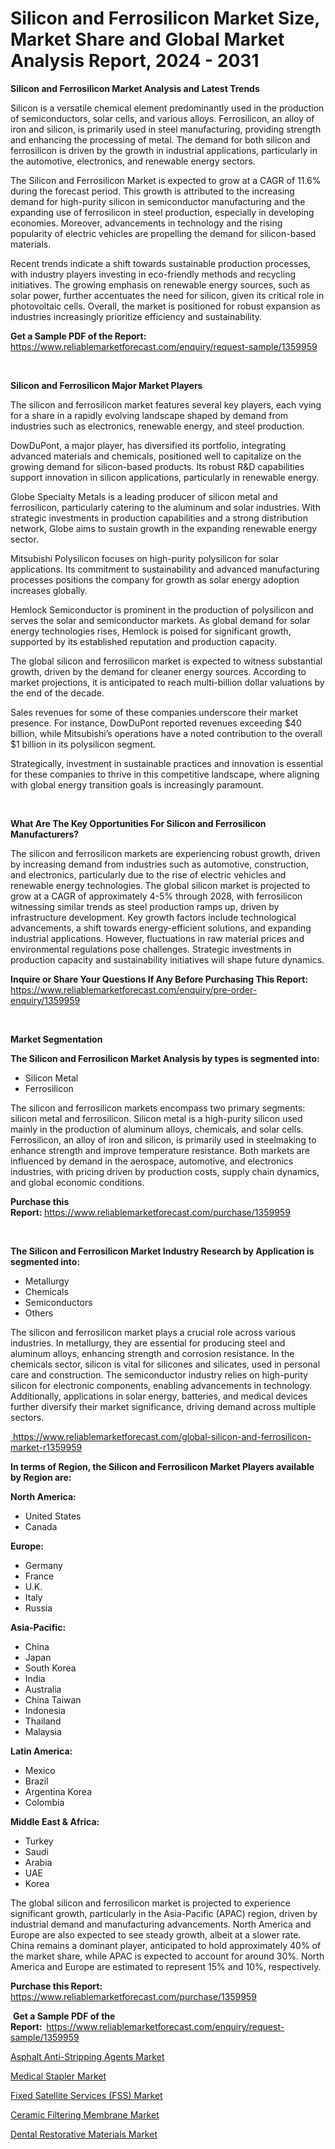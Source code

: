 <p><h1>Silicon and Ferrosilicon Market Size, Market Share and Global Market Analysis Report, 2024 - 2031</h1></p><p><strong>Silicon and Ferrosilicon Market Analysis and Latest Trends</strong></p>
<p><p>Silicon is a versatile chemical element predominantly used in the production of semiconductors, solar cells, and various alloys. Ferrosilicon, an alloy of iron and silicon, is primarily used in steel manufacturing, providing strength and enhancing the processing of metal. The demand for both silicon and ferrosilicon is driven by the growth in industrial applications, particularly in the automotive, electronics, and renewable energy sectors.</p><p>The Silicon and Ferrosilicon Market is expected to grow at a CAGR of 11.6% during the forecast period. This growth is attributed to the increasing demand for high-purity silicon in semiconductor manufacturing and the expanding use of ferrosilicon in steel production, especially in developing economies. Moreover, advancements in technology and the rising popularity of electric vehicles are propelling the demand for silicon-based materials.</p><p>Recent trends indicate a shift towards sustainable production processes, with industry players investing in eco-friendly methods and recycling initiatives. The growing emphasis on renewable energy sources, such as solar power, further accentuates the need for silicon, given its critical role in photovoltaic cells. Overall, the market is positioned for robust expansion as industries increasingly prioritize efficiency and sustainability.</p></p>
<p><strong>Get a Sample PDF of the Report:&nbsp;</strong> <a href="https://www.reliablemarketforecast.com/enquiry/request-sample/1359959">https://www.reliablemarketforecast.com/enquiry/request-sample/1359959</a></p>
<p>&nbsp;</p>
<p><strong>Silicon and Ferrosilicon Major Market Players</strong></p>
<p><p>The silicon and ferrosilicon market features several key players, each vying for a share in a rapidly evolving landscape shaped by demand from industries such as electronics, renewable energy, and steel production.</p><p>DowDuPont, a major player, has diversified its portfolio, integrating advanced materials and chemicals, positioned well to capitalize on the growing demand for silicon-based products. Its robust R&D capabilities support innovation in silicon applications, particularly in renewable energy.</p><p>Globe Specialty Metals is a leading producer of silicon metal and ferrosilicon, particularly catering to the aluminum and solar industries. With strategic investments in production capabilities and a strong distribution network, Globe aims to sustain growth in the expanding renewable energy sector.</p><p>Mitsubishi Polysilicon focuses on high-purity polysilicon for solar applications. Its commitment to sustainability and advanced manufacturing processes positions the company for growth as solar energy adoption increases globally.</p><p>Hemlock Semiconductor is prominent in the production of polysilicon and serves the solar and semiconductor markets. As global demand for solar energy technologies rises, Hemlock is poised for significant growth, supported by its established reputation and production capacity.</p><p>The global silicon and ferrosilicon market is expected to witness substantial growth, driven by the demand for cleaner energy sources. According to market projections, it is anticipated to reach multi-billion dollar valuations by the end of the decade.</p><p>Sales revenues for some of these companies underscore their market presence. For instance, DowDuPont reported revenues exceeding $40 billion, while Mitsubishi’s operations have a noted contribution to the overall $1 billion in its polysilicon segment.</p><p>Strategically, investment in sustainable practices and innovation is essential for these companies to thrive in this competitive landscape, where aligning with global energy transition goals is increasingly paramount.</p></p>
<p>&nbsp;</p>
<p><strong>What Are The Key Opportunities For Silicon and Ferrosilicon Manufacturers?</strong></p>
<p><p>The silicon and ferrosilicon markets are experiencing robust growth, driven by increasing demand from industries such as automotive, construction, and electronics, particularly due to the rise of electric vehicles and renewable energy technologies. The global silicon market is projected to grow at a CAGR of approximately 4-5% through 2028, with ferrosilicon witnessing similar trends as steel production ramps up, driven by infrastructure development. Key growth factors include technological advancements, a shift towards energy-efficient solutions, and expanding industrial applications. However, fluctuations in raw material prices and environmental regulations pose challenges. Strategic investments in production capacity and sustainability initiatives will shape future dynamics.</p></p>
<p><strong>Inquire or Share Your Questions If Any Before Purchasing This Report:</strong> <a href="https://www.reliablemarketforecast.com/enquiry/pre-order-enquiry/1359959">https://www.reliablemarketforecast.com/enquiry/pre-order-enquiry/1359959</a></p>
<p>&nbsp;</p>
<p><strong>Market Segmentation</strong></p>
<p><strong>The Silicon and Ferrosilicon Market Analysis by types is segmented into:</strong></p>
<p><ul><li>Silicon Metal</li><li>Ferrosilicon</li></ul></p>
<p><p>The silicon and ferrosilicon markets encompass two primary segments: silicon metal and ferrosilicon. Silicon metal is a high-purity silicon used mainly in the production of aluminum alloys, chemicals, and solar cells. Ferrosilicon, an alloy of iron and silicon, is primarily used in steelmaking to enhance strength and improve temperature resistance. Both markets are influenced by demand in the aerospace, automotive, and electronics industries, with pricing driven by production costs, supply chain dynamics, and global economic conditions.</p></p>
<p><strong>Purchase this Report:&nbsp;</strong><a href="https://www.reliablemarketforecast.com/purchase/1359959">https://www.reliablemarketforecast.com/purchase/1359959</a></p>
<p>&nbsp;</p>
<p><strong>The Silicon and Ferrosilicon Market Industry Research by Application is segmented into:</strong></p>
<p><ul><li>Metallurgy</li><li>Chemicals</li><li>Semiconductors</li><li>Others</li></ul></p>
<p><p>The silicon and ferrosilicon market plays a crucial role across various industries. In metallurgy, they are essential for producing steel and aluminum alloys, enhancing strength and corrosion resistance. In the chemicals sector, silicon is vital for silicones and silicates, used in personal care and construction. The semiconductor industry relies on high-purity silicon for electronic components, enabling advancements in technology. Additionally, applications in solar energy, batteries, and medical devices further diversify their market significance, driving demand across multiple sectors.</p></p>
<p><a href="https://www.reliablemarketforecast.com/global-silicon-and-ferrosilicon-market-r1359959">&nbsp;https://www.reliablemarketforecast.com/global-silicon-and-ferrosilicon-market-r1359959</a></p>
<p><strong>In terms of Region, the Silicon and Ferrosilicon Market Players available by Region are:</strong></p>
<p>
    <p> <strong> North America: </strong>
        <ul>
            <li>United States</li>
            <li>Canada</li>
        </ul>
        </p> 
    <p> <strong> Europe: </strong>
        <ul>
            <li>Germany</li>
            <li>France</li>
            <li>U.K.</li>
            <li>Italy</li>
            <li>Russia</li>
        </ul>
        </p> 
    <p> <strong> Asia-Pacific: </strong>
        <ul>
            <li>China</li>
            <li>Japan</li>
            <li>South Korea</li>
            <li>India</li>
            <li>Australia</li>
            <li>China Taiwan</li>
            <li>Indonesia</li>
            <li>Thailand</li>
            <li>Malaysia</li>
        </ul>
        </p> 
    <p> <strong> Latin America: </strong>
        <ul>
            <li>Mexico</li>
            <li>Brazil</li>
            <li>Argentina Korea</li>
            <li>Colombia</li>
        </ul>
        </p> 
    <p> <strong> Middle East & Africa: </strong>
        <ul>
            <li>Turkey</li>
            <li>Saudi</li>
            <li>Arabia</li>
            <li>UAE</li>
            <li>Korea</li>
        </ul>
    </p>
    </p>
<p><p>The global silicon and ferrosilicon market is projected to experience significant growth, particularly in the Asia-Pacific (APAC) region, driven by industrial demand and manufacturing advancements. North America and Europe are also expected to see steady growth, albeit at a slower rate. China remains a dominant player, anticipated to hold approximately 40% of the market share, while APAC is expected to account for around 30%. North America and Europe are estimated to represent 15% and 10%, respectively.</p></p>
<p><strong>Purchase this Report: </strong><a href="https://www.reliablemarketforecast.com/purchase/1359959">https://www.reliablemarketforecast.com/purchase/1359959</a></p>
<p>&nbsp;<strong>Get a Sample PDF of the Report:&nbsp;&nbsp;</strong><a href="https://www.reliablemarketforecast.com/enquiry/request-sample/1359959">https://www.reliablemarketforecast.com/enquiry/request-sample/1359959</a></p>
<p><strong></strong></p>
<p><p><a href="https://issuu.com/reportprime-2/docs/asphalt-anti-stripping-agents-marke_a87d0e61db0ca8">Asphalt Anti-Stripping Agents Market</a></p><p><a href="https://www.linkedin.com/pulse/medical-stapler-market-insights-product-type-application-trends-fkm4c?trackingId=VHsiGyPWRU%2B3q1mFkSQbsg%3D%3D">Medical Stapler Market</a></p><p><a href="https://github.com/RickHolmes3/Market-Research-Report-List-6/blob/main/fixed-satellite-services-fss-market.md">Fixed Satellite Services (FSS) Market</a></p><p><a href="https://issuu.com/reportprime-2/docs/ceramic-filtering-membrane-market-s_f2442cd6439e11">Ceramic Filtering Membrane Market</a></p><p><a href="https://www.linkedin.com/pulse/global-perspectives-dental-restorative-materials-market-trends-l0ywc?trackingId=Zgk45pleQ6qHJJ4q2i1tZg%3D%3D">Dental Restorative Materials Market</a></p></p>